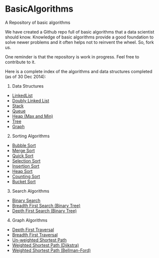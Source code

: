 BasicAlgorithms
===============

A Repository of basic algorithms

We have created a Github repo full of basic algorithms that a data scientist should know. Knowledge of basic algorithms provide a good foundation to solve newer problems and it often helps not to reinvent the wheel. So, fork us. 

One reminder is that the repository is work in progress. Feel free to contribute to it.

Here is a complete index of the algorithms and data structures completed (as of 30 Dec 2014):

1. Data Structures
  * <a href="http://en.wikipedia.org/wiki/Linked_list">LinkedList</a>
  * <a href="http://en.wikipedia.org/wiki/Doubly_linked_list"> Doubly Linked List</a>
  * <a href="http://en.wikipedia.org/wiki/Stack_(abstract_data_type)">Stack</a>
  * <a href="http://en.wikipedia.org/wiki/Queue_%28abstract_data_type%29">Queue</a>
  * <a href="http://en.wikipedia.org/wiki/Heap_%28data_structure%29">Heap (Max and Min)</a>
  * <a href="http://en.wikipedia.org/wiki/Tree_(data_structure)">Tree</a>
  * <a href="http://en.wikipedia.org/wiki/Graph_(abstract_data_type)">Graph</a>
2. Sorting Algorithms
  * <a href="http://en.wikipedia.org/wiki/Bubble_sort">Bubble Sort</a>
  * <a href="http://en.wikipedia.org/wiki/Merge_sort">Merge Sort</a>
  * <a href="http://en.wikipedia.org/wiki/Quicksort">Quick Sort</a>
  * <a href="http://en.wikipedia.org/wiki/Selection_sort">Selection Sort</a>
  * <a href="http://en.wikipedia.org/wiki/Insertion_sort">Insertion Sort</a>
  * <a href="http://en.wikipedia.org/wiki/Heapsort">Heap Sort</a>
  * <a href="http://en.wikipedia.org/wiki/Counting_sort">Counting Sort</a>
  * <a href="http://en.wikipedia.org/wiki/Bucket_sort">Bucket Sort</a>
3. Search Algorithms
  * <a href="http://en.wikipedia.org/wiki/Binary_search_algorithm">Binary Search</a>
  * <a href="http://en.wikipedia.org/wiki/Breadth-first_search">Breadth First Search (Binary Tree)</a>
  * <a href="http://en.wikipedia.org/wiki/Depth-first_search">Depth First Search (Binary Tree)</a>
4. Graph Algorithms
  * <a href="http://en.wikipedia.org/wiki/Tree_traversal#Depth-first_2">Depth First Traversal</a>
  * <a href="http://en.wikipedia.org/wiki/Tree_traversal#Breadth-first_2">Breadth First Traversal</a>
  * <a href="">Un-weighted Shortest Path</a>
  * <a href="http://en.wikipedia.org/wiki/Dijkstra%27s_algorithm">Weighted Shortest Path (Djikstra)</a>
  * <a href="http://en.wikipedia.org/wiki/Bellman%E2%80%93Ford_algorithm">Weighted Shortest Path (Bellman-Ford)</a>
